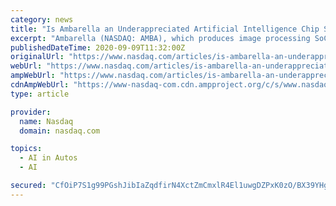```yaml
---
category: news
title: "Is Ambarella an Underappreciated Artificial Intelligence Chip Stock?"
excerpt: "Ambarella (NASDAQ: AMBA), which produces image processing SoCs (system on chips) and computer vision chips, isn't usually mentioned in conversations about artificial intelligence (AI) chips ..."
publishedDateTime: 2020-09-09T11:32:00Z
originalUrl: "https://www.nasdaq.com/articles/is-ambarella-an-underappreciated-artificial-intelligence-chip-stock-2020-09-09"
webUrl: "https://www.nasdaq.com/articles/is-ambarella-an-underappreciated-artificial-intelligence-chip-stock-2020-09-09"
ampWebUrl: "https://www.nasdaq.com/articles/is-ambarella-an-underappreciated-artificial-intelligence-chip-stock-2020-09-09?amp"
cdnAmpWebUrl: "https://www-nasdaq-com.cdn.ampproject.org/c/s/www.nasdaq.com/articles/is-ambarella-an-underappreciated-artificial-intelligence-chip-stock-2020-09-09?amp"
type: article

provider:
  name: Nasdaq
  domain: nasdaq.com

topics:
  - AI in Autos
  - AI

secured: "CfOiP7S1g99PGshJibIaZqdfirN4XctZmCmxlR4El1uwgDZPxK0zO/BX39YHg+66eJfcIHBD7MviZUMoB/y5CUQOsB7Lfqh4RjEC63YN4DKX/cvYF+ibtqwgEMBnNoxU97Qa3Yi4fweunzNkIbBHhpjcDkVShpcqihN+owlyEwSPwY1sPtBuweTpv0FS8vpKk7Nyu9BVhrcfyB7qTgzNgNsiDCyhAhpARd6dtBZDUtDEWpsfk3awz93lm44UmHCgQp1nuxeSJYz2afn8nnu8sZmQzInVLncD1ZhlBmF7nfBKZS3dNNmvTHCBL4i2WmPNt0WIFrbbW6zTrSDVBfxnLXpmX+wG1HJcnYYvb91Vkjw=;N4TobqDz4wJY1M29Zs7ydA=="
---
```


